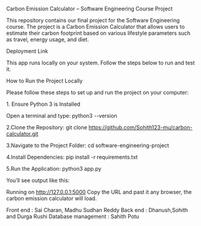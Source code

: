 Carbon Emission Calculator – Software Engineering Course Project

This repository contains our final project for the Software Engineering course.
The project is a Carbon Emission Calculator that allows users to estimate their carbon footprint based on various lifestyle parameters such as travel, energy usage, and diet.

Deployment Link

This app runs locally on your system. Follow the steps below to run and test it.

How to Run the Project Locally

Please follow these steps to set up and run the project on your computer:

1.⁠ ⁠Ensure Python 3 is Installed

Open a terminal and type: python3 --version

2.Clone the Repository: git clone https://github.com/Sohith123-mu/carbon-calculator.git

3.Navigate to the Project Folder: cd software-engineering-project

4.Install Dependencies: pip install -r requirements.txt

5.Run the Application: python3 app.py

You’ll see output like this:

Running on http://127.0.0.1:5000
Copy the URL and past it any browser, the carbon emission calculator will load.

Front end : Sai Charan, Madhu Sudhan Reddy
Back end : Dhanush,Sohith and Durga Rushi
Database management : Sahith Potu
